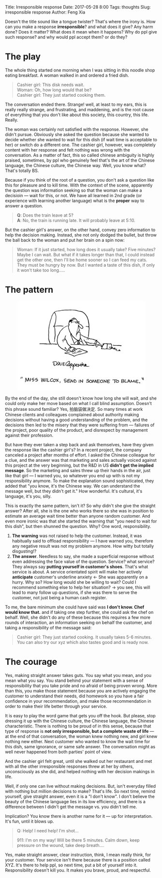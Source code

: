 Title: Irresponsible response
Date: 2017-05-28 8:00
Tags: thoughts
Slug: irresponsible response
Author: Feng Xia

Doesn't the title sound like a tongue twister? That's where the irony
is. How can you make a response **irresponsible**? and what does it
give? Any harm done? Does it matter? What does it mean when it
happens? Why do ppl give such response? and why would ppl accept them?
or do they?

# The play


The whole thing started one morning when I was sitting in this noodle
shop eating breakfast. A woman walked in and ordered a fried dish. 

> Cashier girl: This disk needs wait.  
Woman: Oh, how long would that be?  
> Cashier girl: They just started cooking them.


The conversation ended there. Strange! well, at least to my ears, this
is really really strange, and frustrating, and maddening, and is the
root cause of everything that you don't like about this society, this
country, this life. Really.


The woman was certainly not satisfied with the response. However, she
didn't pursue. Obviously she asked the question because she wanted to
decide whether she wanted to wait for this dish (if wait time is
acceptable to her) or switch do a different one. The cashier girl,
however, was completely content with her response and felt nothing was
wrong with the conversation. As a matter of fact, this so called <span
class="myhighlight">chinese ambiguity</span> is highly praised,
sometimes, by ppl who genuinely feel that's the art of the Chinese
language, the Chinese culture, the Chinese way. Well, you know what?
That's totally BS.

Because if you think of the root of a question, you don't ask a
question like this for pleasure and to kill time. With the context of
the scene, apparently the question was information seeking so that the
woman can make a decisioin &mdash; wait for this, or not. We have all
learned in 2nd grade (or experience with learning another language)
what is the __proper__ way to answer a question. 

> **Q**: Does the train leave at 5?  
> **A**: No, the train is running late. It will probably leave at 5:10.

But the cashier girl's answer, on the other hand, convey <span
class="myhighlight">zero</span> information to help the decision
making. Instead, she not only dodged the bullet, but throw the ball
back to the woman and put her brain on a spin now:

> Woman: If it just started, how long does it usually take? Five
> minutes? Maybe I can wait. But what if it takes longer than that, I
> could instead get the other one, then I'll be home sooner so I can
> feed my cats. They must be hungry by now. But I wanted a taste of
> this dish, if only it won't take too long.....

# The pattern

<figure class="col s4">
  <img src="/images/funny/blame.jpg"/>
</figure>

By the end of the day, she still doesn't know how long she will wait,
and she could only make her move based on what I call <span
class="myhighlight">blind assumption</span>. Doesn't this phrase sound
familiar? Yes, 拍脑袋做决定. So many times at work Chinese clients and
colleagues complained about authority making decisions without having
a good understanding of the problem, and the decisions then led to the
misery that they were suffering from &mdash; failures of the project, poor
quality of the product, and disrespect by management against their
profession.

But have they ever taken a step back and ask themselves, have they
given the response like the cashier girl's? In a recent project,
the company canceled a project after months of effort. I asked the
Chinese colleague for a clue, and the answer was that marketing and
sales actually voiced against this project at the very beginning, but
the R&D in US **didn't get the implied message**. So the marketing and
sales threw up their hands in the air, just like that girl &mdash; I
warned you, so whatever you end up with is not my responsibility
anymore. To make the explanation sound sophisticated, they added
that "you know, it's the Chinese way. We can understand the message
well, but they didn't get it." How wonderful. It's cultural, it's
language, it's you, silly.

This is exactly the same pattern, isn't it?  So why didn't she give
the straight answer? After all, she is the one who works there so she
was in position to estimate an average wait time better than anyone
random customer. And even more ironic was that she started the warning
that "you need to wait for this dish", but then shunned the
question. Why?  One word, <span
class="myhighlight">responsibility</span>.

1. **The warning** was not raised to help the customer. Instead, it
   was habitually said to offload responsibility &mdash; I have warned
   you, therefore any negative result was not my problem anymore. How
   witty but totally disgusting!?
2. **The answer**. Needless to say, she made a superficial response
   without even addressing the face value of the question. Service?
   what service? They always say __putting yourself in customer's
   shoes__. That's what service is about.  A service orientated spirit
   will make her actively __anticipate__ customer's underline anxiety
   &larr; She was apparently on a hurry. Why so? How long would she be
   willing to wait? Could I recommend something else to help her
   situation? &rarr; you see, this will lead to many follow up questions,
   if she was there to <span class="myhighlight">serve</span>
   the customer, not just being a human cash register.

To me, the bare minimum she could have said was **I don't know. Chef
would know that.** and if taking one step further, she could ask the
chef on behalf.  Well, she didn't do any of these because this
requires a few more rounds of interaction, an information seeking on
behalf the customer, and taking a responsibility of the message said:

>Cashier girl: They just started cooking. It usually takes 5-6
> minutes. You can also try our xyz which also tastes good and is
> ready now.

# The courage

Yes, making straight answer takes guts. You say what you mean, and you
mean what you say. You stand behind your statement with a sense of
responsibility that you take pride and no afraid of being proven
wrong. More than this, you make those statement because you are
actively engaging the customer to understand their needs, did homework
so you have a fair confidence in your recommendation, and make
those recommendation in order to make their life better through your
service. 

It is easy to play the word game that gets you off the hook. <span
class="myhighlight">But please, stop dressing it up with the Chinese
culture, the Chinese language, the Chinese
characteristic</span>. There is nothing to be proud of in this sense,
because that type of response is **not only irresponsible, but a
complete waste of life** &mdash; at the end of that conversation, the
woman knew nothing new, and girl knew nothing new either. Next
customer who wanted to know the wait time for this dish, same
ignorance, or same safe answer. The conversation might as well never
happened from both parties' point of view.

And the cashier girl felt great, until she walked out her restaurant and met
with all the other irresponsible responses threw at her by others,
unconsciously as she did, and helped nothing with her decision makings
in life. 

Well, if only one can live without making decisions. But, isn't
everyday filled with nothing but million decisions to make? That's
life. So next time, remind yourself, give straight answer, even it is
a "I don't know". I don't believe the beauty of the Chinese language
lies in its low efficiency, and there is a difference between <span
class="myhighlight">I didn't get the message vs. you didn't tell
me</span>.

Implication? You know there is another name for it &mdash; up for
interpretation. It's fun, until it blows up. 

> Q: Help! I need help! I'm shot...
> 
> 911: I'm on my way! Will be there 5 minutes. Calm down, keep
> pressure on the wound, take deep breath....

Yes, make straight answer, clear instruction, think, I mean really
think, for your customer. Your service isn't there because there is a
position called XYZ. It's there to help ppl, so next time, put a
bit of yourself into it. Responsibility doesn't kill you. It makes you
brave, proud, and respectful.
